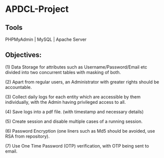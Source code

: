 # APDCL-Project

Tools
-------
PHPMyAdmin | MySQL | Apache Server

Objectives:
-------
(1) Data Storage for attributes such as Username/Password/Email etc divided into two concurrent tables with masking of both.

(2) Apart from regular users, an Administrator with greater rights should be accountable.

(3) Collect daily logs for each entity which are accessible by them individually, with the Admin having privileged access to all.

(4) Save logs into a pdf file. (with timestamp and necessary details)

(5) Create session and disable multiple cases of a running session. 

(6) Password Encryption (one liners such as Md5 should be avoided, use RSA from repository).

(7) Use One Time Password (OTP) verification, with OTP being sent to email.

